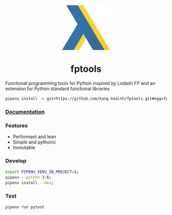 <div align="center">
    <img src="assets/fptools.svg" height="140" alt="fptools logo">
</div>

<h1 align="center">fptools</h1>

Functional programming tools for Python inspired by Lodash FP and an extension
for Python standard functional libraries

```bash
pipenv install -e git+https://github.com/kang-health/fptools.git#egg=fptools
```

### [Documentation](https://khealth.github.io/fptools/)

### Features

 - Performant and lean
 - Simple and pythonic
 - Immutable

### Develop

```bash 
export PIPENV_VENV_IN_PROJECT=1;
pipenv --python 3.6;
pipenv install --dev;
```

### Test

```bash
pipenv run pytest
```
